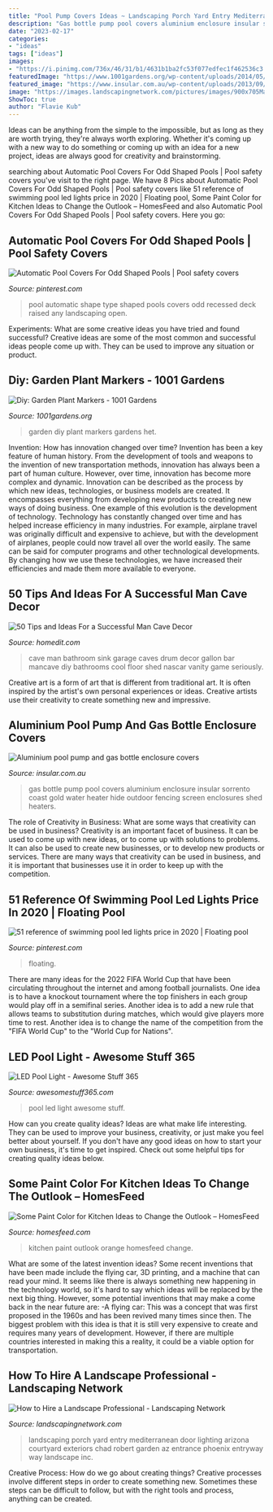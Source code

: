 ```yaml
---
title: "Pool Pump Covers Ideas ~ Landscaping Porch Yard Entry Mediterranean Door Lighting Arizona Courtyard Exteriors Chad Robert Garden Az Entrance Phoenix Entryway Way Landscape Inc"
description: "Gas bottle pump pool covers aluminium enclosure insular sorrento coast gold water heater hide outdoor fencing screen enclosures shed heaters"
date: "2023-02-17"
categories:
- "ideas"
tags: ["ideas"]
images:
- "https://i.pinimg.com/736x/46/31/b1/4631b1ba2fc53f077edfec1f462536c3.jpg"
featuredImage: "https://www.1001gardens.org/wp-content/uploads/2014/05/Hoe-eenvoudig-en-praktisch-het-kan-het-zijn-gevonden-op-pinterest.1362823035-van-chrin.jpeg"
featured_image: "https://www.insular.com.au/wp-content/uploads/2013/09/Aluminium-Gas-Bottle-Cover-Sorrento-2-.jpg"
image: "https://images.landscapingnetwork.com/pictures/images/900x705Max/site_8/front-door-lighting-front-door-landscaping-exteriors-by-chad-robert-inc_335.jpg"
ShowToc: true
author: "Flavie Kub"
---
```



Ideas can be anything from the simple to the impossible, but as long as they are worth trying, they're always worth exploring. Whether it's coming up with a new way to do something or coming up with an idea for a new project, ideas are always good for creativity and brainstorming.

	

		
searching about Automatic Pool Covers For Odd Shaped Pools | Pool safety covers you've visit to the right page. We have 8 Pics about Automatic Pool Covers For Odd Shaped Pools | Pool safety covers like 51 reference of swimming pool led lights price in 2020 | Floating pool, Some Paint Color for Kitchen Ideas to Change the Outlook – HomesFeed and also Automatic Pool Covers For Odd Shaped Pools | Pool safety covers. Here you go:
		
    
## Automatic Pool Covers For Odd Shaped Pools | Pool Safety Covers

<img loading=lazy src="https://i.pinimg.com/736x/db/90/ad/db90adeb80d405f547680349239ee171.jpg" onerror="this.onerror=null;this.src='https://tse4.mm.bing.net/th?id=OIP.5P9tSxrkdfOE7ohsVHg5bAHaFj&amp;pid=15.1';" alt="Automatic Pool Covers For Odd Shaped Pools | Pool safety covers">

_Source: pinterest.com_

>pool automatic shape type shaped pools covers odd recessed deck raised any landscaping open. 

	

Experiments: What are some creative ideas you have tried and found successful?
Creative ideas are some of the most common and successful ideas people come up with. They can be used to improve any situation or product.

    
## Diy: Garden Plant Markers - 1001 Gardens

<img loading=lazy src="https://www.1001gardens.org/wp-content/uploads/2014/05/Hoe-eenvoudig-en-praktisch-het-kan-het-zijn-gevonden-op-pinterest.1362823035-van-chrin.jpeg" onerror="this.onerror=null;this.src='https://tse2.mm.bing.net/th?id=OIP.qQEowLNJOYdoh8MxFiXbSwHaSb&amp;pid=15.1';" alt="Diy: Garden Plant Markers - 1001 Gardens">

_Source: 1001gardens.org_

>garden diy plant markers gardens het. 

	

Invention: How has innovation changed over time?
Invention has been a key feature of human history. From the development of tools and weapons to the invention of new transportation methods, innovation has always been a part of human culture. However, over time, innovation has become more complex and dynamic. Innovation can be described as the process by which new ideas, technologies, or business models are created. It encompasses everything from developing new products to creating new ways of doing business.
One example of this evolution is the development of technology. Technology has constantly changed over time and has helped increase efficiency in many industries. For example, airplane travel was originally difficult and expensive to achieve, but with the development of airplanes, people could now travel all over the world easily. The same can be said for computer programs and other technological developments. By changing how we use these technologies, we have increased their efficiencies and made them more available to everyone.

    
## 50 Tips And Ideas For A Successful Man Cave Decor

<img loading=lazy src="http://cdn.homedit.com/wp-content/uploads/2015/07/man-cave-sink-basin.jpg" onerror="this.onerror=null;this.src='https://tse2.mm.bing.net/th?id=OIP.IsiKhhZCYzOeRlYa3aav5QHaLH&amp;pid=15.1';" alt="50 Tips and Ideas For a Successful Man Cave Decor">

_Source: homedit.com_

>cave man bathroom sink garage caves drum decor gallon bar mancave diy bathrooms cool floor shed nascar vanity game seriously. 

	

Creative art is a form of art that is different from traditional art. It is often inspired by the artist's own personal experiences or ideas. Creative artists use their creativity to create something new and impressive.

    
## Aluminium Pool Pump And Gas Bottle Enclosure Covers

<img loading=lazy src="https://www.insular.com.au/wp-content/uploads/2013/09/Aluminium-Gas-Bottle-Cover-Sorrento-2-.jpg" onerror="this.onerror=null;this.src='https://tse2.mm.bing.net/th?id=OIP.Om-SDfd5a6psJjXHZa5ingHaJ4&amp;pid=15.1';" alt="Aluminium pool pump and gas bottle enclosure covers">

_Source: insular.com.au_

>gas bottle pump pool covers aluminium enclosure insular sorrento coast gold water heater hide outdoor fencing screen enclosures shed heaters. 

	

The role of Creativity in Business: What are some ways that creativity can be used in business?
Creativity is an important facet of business. It can be used to come up with new ideas, or to come up with solutions to problems. It can also be used to create new businesses, or to develop new products or services. There are many ways that creativity can be used in business, and it is important that businesses use it in order to keep up with the competition.

    
## 51 Reference Of Swimming Pool Led Lights Price In 2020 | Floating Pool

<img loading=lazy src="https://i.pinimg.com/736x/46/31/b1/4631b1ba2fc53f077edfec1f462536c3.jpg" onerror="this.onerror=null;this.src='https://tse1.mm.bing.net/th?id=OIP.Caod2zkOgx9rYAla3Ria5AHaHa&amp;pid=15.1';" alt="51 reference of swimming pool led lights price in 2020 | Floating pool">

_Source: pinterest.com_

>floating. 

	

There are many ideas for the 2022 FIFA World Cup that have been circulating throughout the internet and among football journalists. One idea is to have a knockout tournament where the top finishers in each group would play off in a semifinal series. Another idea is to add a new rule that allows teams to substitution during matches, which would give players more time to rest. Another idea is to change the name of the competition from the "FIFA World Cup" to the "World Cup for Nations".

    
## LED Pool Light - Awesome Stuff 365

<img loading=lazy src="https://awesomestuff365.com/wp-content/uploads/2016/03/ledpool-lights2.jpg" onerror="this.onerror=null;this.src='https://tse2.mm.bing.net/th?id=OIP.Fi-VLtZEBLOK0T1oZVZm_AHaD6&amp;pid=15.1';" alt="LED Pool Light - Awesome Stuff 365">

_Source: awesomestuff365.com_

>pool led light awesome stuff. 

	

How can you create quality ideas?
Ideas are what make life interesting. They can be used to improve your business, creativity, or just make you feel better about yourself. If you don't have any good ideas on how to start your own business, it's time to get inspired. Check out some helpful tips for creating quality ideas below.

    
## Some Paint Color For Kitchen Ideas To Change The Outlook – HomesFeed

<img loading=lazy src="https://homesfeed.com/wp-content/uploads/2015/09/retro-paint-color-for-kitchen-with-orange-tone-and-natural-wooden-table-and-sunflower-and-gray-cabinetry-and-small-clock-and-wine-storage.jpeg" onerror="this.onerror=null;this.src='https://tse1.mm.bing.net/th?id=OIP.eR-OVwt28adocCby3ZPgrAHaFj&amp;pid=15.1';" alt="Some Paint Color for Kitchen Ideas to Change the Outlook – HomesFeed">

_Source: homesfeed.com_

>kitchen paint outlook orange homesfeed change. 

	

What are some of the latest invention ideas?
Some recent inventions that have been made include the flying car, 3D printing, and a machine that can read your mind. It seems like there is always something new happening in the technology world, so it's hard to say which ideas will be replaced by the next big thing. However, some potential inventions that may make a come back in the near future are: 
-A flying car: This was a concept that was first proposed in the 1960s and has been revived many times since then. The biggest problem with this idea is that it is still very expensive to create and requires many years of development. However, if there are multiple countries interested in making this a reality, it could be a viable option for transportation.

    
## How To Hire A Landscape Professional - Landscaping Network

<img loading=lazy src="https://images.landscapingnetwork.com/pictures/images/900x705Max/site_8/front-door-lighting-front-door-landscaping-exteriors-by-chad-robert-inc_335.jpg" onerror="this.onerror=null;this.src='https://tse4.mm.bing.net/th?id=OIP.ldaGR9UkQVaE7tG7fA6SqQHaLH&amp;pid=15.1';" alt="How to Hire a Landscape Professional - Landscaping Network">

_Source: landscapingnetwork.com_

>landscaping porch yard entry mediterranean door lighting arizona courtyard exteriors chad robert garden az entrance phoenix entryway way landscape inc. 

	

Creative Process: How do we go about creating things?
Creative processes involve different steps in order to create something new. Sometimes these steps can be difficult to follow, but with the right tools and process, anything can be created.

